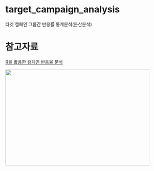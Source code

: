 # target_campaign_analysis
타겟 캠페인 그룹간 반응률 통계분석(분산분석)

참고자료
=============
[R을 활용한 캠페인 반응율 분석](https://blog.naver.com/bestinall/222304014503)

<img src="http://blog.naver.com/storyphoto/viewer.jsp?src=https%3A%2F%2Fblogfiles.pstatic.net%2FMjAyMTA0MDlfMTc1%2FMDAxNjE3OTQyMTU5MTM1.b3quXCckORWmpj_-CvqpoSGUdbkI3E7ahYxDJ5CXpycg.cVPcrksyjGS-jIpYPjNAUHCNuXYPlxVovfKiV-KoLTMg.PNG.bestinall%2F%25EA%25B7%25B8%25EB%25A6%25BC1.png" width="450px" height="300px"></img>
